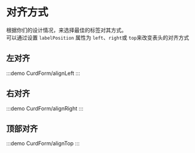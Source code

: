 # 对齐方式
根据你们的设计情况，来选择最佳的标签对其方式。\
可以通过设置 `labelPosition` 属性为 `left`、`right`或 `top`来改变表头的对齐方式
## 左对齐
:::demo
CurdForm/alignLeft
:::
## 右对齐
:::demo
CurdForm/alignRight
:::
## 顶部对齐
:::demo
CurdForm/alignTop
:::

 